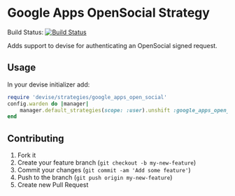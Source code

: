Google Apps OpenSocial Strategy
======

Build Status: [![Build Status](https://travis-ci.org/yesware/devise_strategy_google_apps_open_social.png)](https://travis-ci.org/yesware/devise_strategy_google_apps_open_social)

Adds support to devise for authenticating an OpenSocial signed request.

Usage
-----

In your devise initializer add:

```ruby
require 'devise/strategies/google_apps_open_social'
config.warden do |manager|
	manager.default_strategies(scope: :user).unshift :google_apps_open_social
end
```

Contributing
------------

1. Fork it
2. Create your feature branch (`git checkout -b my-new-feature`)
3. Commit your changes (`git commit -am 'Add some feature'`)
4. Push to the branch (`git push origin my-new-feature`)
5. Create new Pull Request
